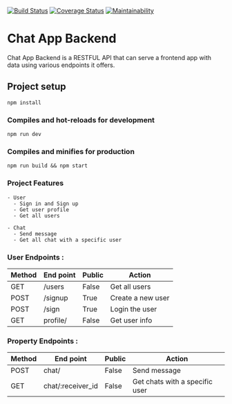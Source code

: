 [![Build Status](https://travis-ci.org/verdotte/chat-app-backend.svg?branch=develop)](https://travis-ci.org/verdotte/chat-app-backend)
[![Coverage Status](https://coveralls.io/repos/github/verdotte/chat-app-backend/badge.svg)](https://coveralls.io/github/verdotte/chat-app-backend)
[![Maintainability](https://api.codeclimate.com/v1/badges/b6f0e3888b6b5e6b6eaa/maintainability)](https://codeclimate.com/github/verdotte/chat-app-backend/maintainability)

# Chat App Backend

Chat App Backend is a RESTFUL API that can serve a frontend app with data using various endpoints it offers.

## Project setup

```
npm install
```

### Compiles and hot-reloads for development

```
npm run dev
```

### Compiles and minifies for production

```
npm run build && npm start
```

### Project Features

```
- User
  - Sign in and Sign up
  - Get user profile
  - Get all users

- Chat
  - Send message
  - Get all chat with a specific user
```

### User Endpoints :

| Method | End point | Public | Action            |
| ------ | --------- | ------ | ----------------- |
| GET    | /users    | False  | Get all users     |
| POST   | /signup   | True   | Create a new user |
| POST   | /sign     | True   | Login the user    |
| GET    | profile/  | False  | Get user info     |

### Property Endpoints :

| Method | End point         | Public | Action                         |
| ------ | ----------------- | ------ | ------------------------------ |
| POST   | chat/             | False  | Send message                   |
| GET    | chat/:receiver_id | False  | Get chats with a specific user |
